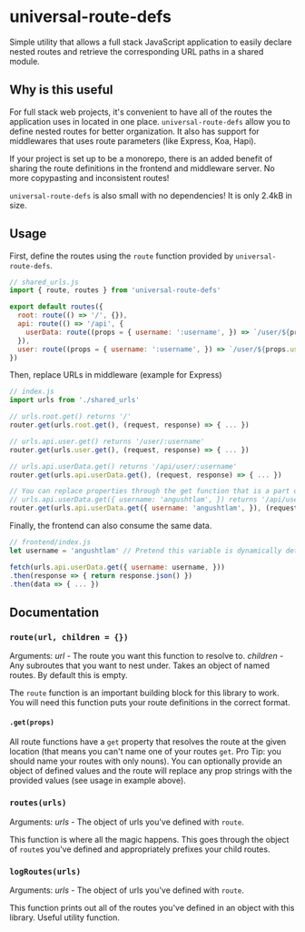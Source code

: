# universal-route-defs
Simple utility that allows a full stack JavaScript application to easily declare nested routes and retrieve the corresponding URL paths in a shared module.

## Why is this useful
For full stack web projects, it's convenient to have all of the routes the application uses in located in one place. `universal-route-defs` allow you to define nested routes for better organization. It also has support for middlewares that uses route parameters (like Express, Koa, Hapi).

If your project is set up to be a monorepo, there is an added benefit of sharing the route definitions in the frontend and middleware server. No more copypasting and inconsistent routes!

`universal-route-defs` is also small with no dependencies! It is only 2.4kB in size.

## Usage
First, define the routes using the `route` function provided by `universal-route-defs`.
```javascript
// shared_urls.js
import { route, routes } from 'universal-route-defs'

export default routes({
  root: route(() => '/', {}),
  api: route(() => '/api', {
    userData: route((props = { username: ':username', }) => `/user/${props.username}`)
  }),
  user: route((props = { username: ':username', }) => `/user/${props.username}`),
})
```

Then, replace URLs in middleware (example for Express)
```javascript
// index.js
import urls from './shared_urls'

// urls.root.get() returns '/'
router.get(urls.root.get(), (request, response) => { ... })

// urls.api.user.get() returns '/user/:username'
router.get(urls.user.get(), (request, response) => { ... })

// urls.api.userData.get() returns '/api/user/:username'
router.get(urls.api.userData.get(), (request, response) => { ... })

// You can replace properties through the get function that is a part of a route
// urls.api.userData.get({ username: 'angushtlam', }) returns '/api/user/angushtlam'
router.get(urls.api.userData.get({ username: 'angushtlam', }), (request, response) => { ... })
```

Finally, the frontend can also consume the same data.
```javascript
// frontend/index.js
let username = 'angushtlam' // Pretend this variable is dynamically determined.

fetch(urls.api.userData.get({ username: username, }))
.then(response => { return response.json() })
.then(data => { ... })
```

## Documentation
### `route(url, children = {})`
Arguments:
_url_ - The route you want this function to resolve to.
_children_ - Any subroutes that you want to nest under. Takes an object of named routes. By default this is empty.

The `route` function is an important building block for this library to work. You will need this function puts your route definitions in the correct format.

#### `.get(props)`
All route functions have a `get` property that resolves the route at the given location (that means you can't name one of your routes `get`. Pro Tip: you should name your routes with only nouns). You can optionally provide an object of defined values and the route will replace any prop strings with the provided values (see usage in example above).

### `routes(urls)`
Arguments:
_urls_ - The object of urls you've defined with `route`.

This function is where all the magic happens. This goes through the object of `route`s you've defined and appropriately prefixes your child routes.

### `logRoutes(urls)`
Arguments:
_urls_ - The object of urls you've defined with `route`.

This function prints out all of the routes you've defined in an object with this library. Useful utility function.
